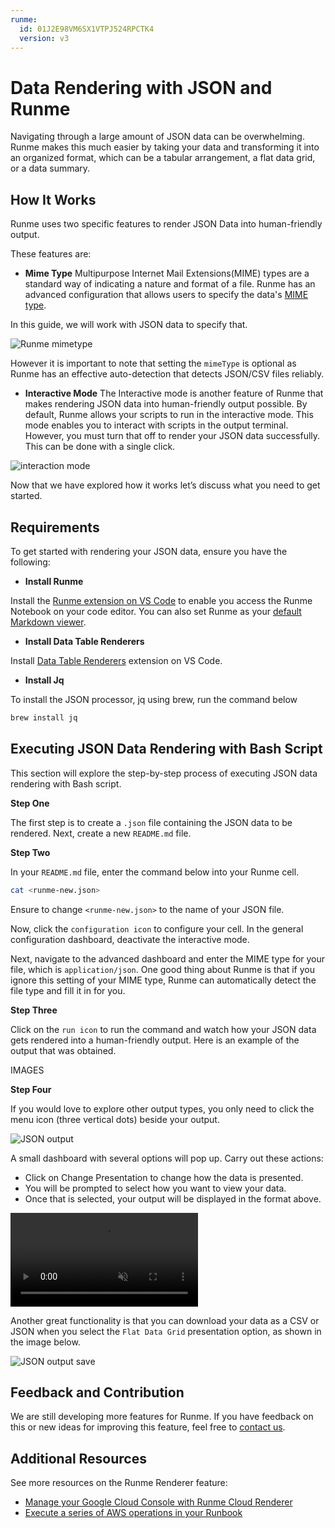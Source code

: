 ```yaml
---
runme:
  id: 01J2E98VM6SX1VTPJ524RPCTK4
  version: v3
---
```


# Data Rendering with JSON and Runme

Navigating through a large amount of JSON data can be overwhelming. Runme makes this much easier by taking your data and transforming it into an organized format, which can be a tabular arrangement, a flat data grid, or a data summary.

## How It Works

Runme uses two specific features to render JSON Data into human-friendly output.

These features are:

- **Mime Type**
  Multipurpose Internet Mail Extensions(MIME) types are a standard way of indicating a nature and format of a file. Runme has an advanced configuration that allows users to specify the data's [MIME type](/configuration/mime.md).

In this guide, we will work with JSON data to specify that.

![Runme mimetype](../../static/img/guide-page/runme-mimetype.png)

However it is important to note that setting the `mimeType` is optional as Runme has an effective auto-detection that detects JSON/CSV files reliably.

- **Interactive Mode**
  The Interactive mode is another feature of Runme that makes rendering JSON data into human-friendly output possible. By default, Runme allows your scripts to run in the interactive mode. This mode enables you to interact with scripts in the output terminal.
  However, you must turn that off to render your JSON data successfully. This can be done with a single click.

![interaction mode](../../static/img/guide-page/runme-interaction.png)

Now that we have explored how it works let’s discuss what you need to get started.

## Requirements

To get started with rendering your JSON data, ensure you have the following:

- **Install Runme**

Install the [Runme extension on VS Code](https://marketplace.visualstudio.com/items?itemName=stateful.runme) to enable you access the Runme Notebook on your code editor. You can also set Runme as your [default Markdown viewer](../installation/vscode#how-to-set-vs-code-as-your-default-markdown-viewer).

- **Install Data Table Renderers**

Install [Data Table Renderers](https://marketplace.visualstudio.com/items?itemName=RandomFractalsInc.vscode-data-table) extension on VS Code.

- **Install Jq**

To install the JSON processor, jq using brew, run the command below

```sh {"id":"01J2E9A4BCXYD11123FRPGB7X8"}
brew install jq
```

## Executing JSON Data Rendering with Bash Script

This section will explore the step-by-step process of executing JSON data rendering with Bash script.

**Step One**

The first step is to create a `.json` file containing the JSON data to be rendered. Next, create a new `README.md` file.

**Step Two**

In your `README.md` file, enter the command below into your Runme cell.

```sh {"id":"01J2E9DZ5T4GTBYMS2B62ARZF3"}
cat <runme-new.json>
```

Ensure to change `<runme-new.json>` to the name of your JSON file.

Now, click the `configuration icon` to configure your cell. In the general configuration dashboard, deactivate the interactive mode.

Next, navigate to the advanced dashboard and enter the MIME type for your file, which is `application/json`. One good thing about Runme is that if you ignore this setting of your MIME type, Runme can automatically detect the file type and fill it in for you.

**Step Three**

Click on the `run icon` to run the command and watch how your JSON data gets rendered into a human-friendly output.
Here is an example of the output that was obtained.

IMAGES

**Step Four**

If you would love to explore other output types, you only need to click the menu icon (three vertical dots) beside your output.

![JSON output](../../static/img/guide-page/runme-terminal-data-rendering.png)

A small dashboard with several options will pop up. Carry out these actions:

- Click on Change Presentation to change how the data is presented.
- You will be prompted to select how you want to view your data.
- Once that is selected, your output will be displayed in the format above.

<video autoPlay loop muted playsInline controls>
  <source src="/videos/runme-data-rendering.mp4" type="video/mp4" />
  <source src="/videos/runme-data-rendering.webm" type="video/webm" />
</video>

Another great functionality is that you can download your data as a CSV or JSON when you select the `Flat Data Grid` presentation option, as shown in the image below.

![JSON output save](../../static/img/guide-page/runme-save-json-output.jpg)

## Feedback and Contribution

We are still developing more features for Runme. If you have feedback on this or new ideas for improving this feature, feel free to [contact us](https://github.com/stateful/runme?tab=readme-ov-file#feedback).

## Additional Resources

See more resources on the Runme Renderer feature:

- [Manage your Google Cloud Console with Runme Cloud Renderer](https://docs.runme.dev/integrations/cloud-render/gcp)
- [Execute a series of AWS operations in your Runbook](https://docs.runme.dev/integrations/cloud-render/aws)
